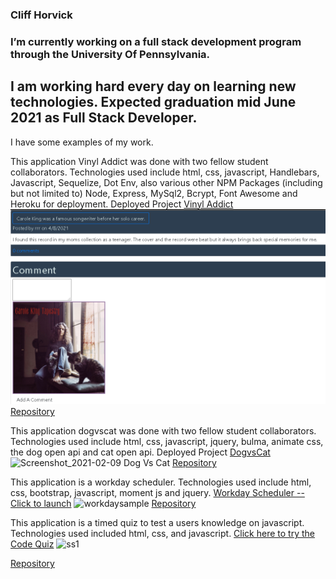 ### Cliff Horvick 

### I’m currently working on a full stack development program through the University Of Pennsylvania.

## I am working hard every day on learning new technologies. Expected graduation mid June 2021 as Full Stack Developer.

I have some examples of my work. 


This application Vinyl Addict was done with two fellow student collaborators. Technologies used include html, css, javascript, Handlebars, Javascript, Sequelize, Dot Env, also various other NPM Packages (including but not limited to) Node, Express, MySql2, Bcrypt, Font Awesome and Heroku for deployment. 
Deployed Project [Vinyl Addict](https://salty-harbor-76521.herokuapp.com/)
![Screenshots Vinyl Addict](https://raw.githubusercontent.com/chorvick/ResponsivePortfolio/main/assets/v3.png) 
[Repository](https://github.com/chorvick/v)

This application dogvscat was done with two fellow student collaborators. Technologies used include html, css, javascript, jquery, bulma, animate css, the dog open api and cat open api. 
Deployed Project [DogvsCat](https://chorvick.github.io/dogvscat/index.html)
![Screenshot_2021-02-09 Dog Vs Cat](https://user-images.githubusercontent.com/52890172/107444377-79a99780-6b08-11eb-92a1-27ba05d0a88f.png)
[Repository](https://github.com/chorvick/dogvscat)

This application is a workday scheduler. Technologies used include html, css, bootstrap, javascript, moment js and jquery. 
[Workday Scheduler -- Click to launch](https://chorvick.github.io/workdayscheduler/)
![workdaysample](https://user-images.githubusercontent.com/52890172/105667117-bdfe2c00-5ea8-11eb-8bbe-ae6ea3f1c536.png)
[Repository](https://github.com/chorvick/workdayscheduler)

This application is a timed quiz to test a users knowledge on javascript. Technologies used included html, css, and javascript. 
[Click here to try the Code Quiz](https://chorvick.github.io/codequiz/index.html)
![ss1](https://user-images.githubusercontent.com/52890172/105093709-2dbb8380-5a71-11eb-908f-7ebaf1677752.png)

[Repository](https://github.com/chorvick/codequiz)

<!--
**chorvick/chorvick** is a ✨ _special_ ✨ repository because its `README.md` (this file) appears on your GitHub profile.

### I’m currently working on a full stack development program through the University Of Pennsylvania.

Here are some ideas to get you started:

- 🔭 I’m currently working on ...
- 🌱 I’m currently learning ...
- 👯 I’m looking to collaborate on ...
- 🤔 I’m looking for help with ...
- 💬 Ask me about ...
- 📫 How to reach me: ...
- 😄 Pronouns: ...
- ⚡ Fun fact: ...
-->
